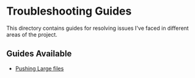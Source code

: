 # Troubleshooting Guides

This directory contains guides for resolving issues I've faced in different areas of the project.

## Guides Available
- [Pushing Large files](pushing_large_files.md)